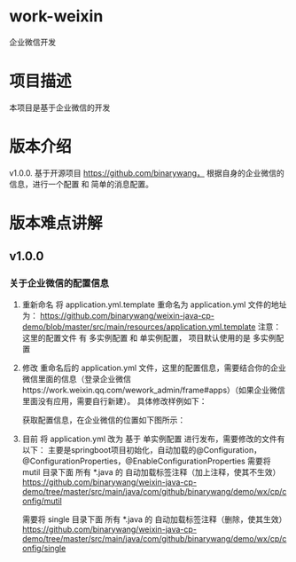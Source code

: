 # work-weixin
企业微信开发

# 项目描述
本项目是基于企业微信的开发


# 版本介绍
v1.0.0. 基于开源项目 https://github.com/binarywang， 根据自身的企业微信的信息，进行一个配置 和 简单的消息配置。


# 版本难点讲解
## v1.0.0
### 关于企业微信的配置信息 
1. 重新命名 将 application.yml.template 重命名为 application.yml
   文件的地址为： https://github.com/binarywang/weixin-java-cp-demo/blob/master/src/main/resources/application.yml.template
   注意：这里的配置文件 有 多实例配置 和 单实例配置， 项目默认使用的是 多实例配置

2. 修改 重命名后的 application.yml 文件，这里的配置信息，需要结合你的企业微信里面的信息（登录企业微信https://work.weixin.qq.com/wework_admin/frame#apps）（如果企业微信里面没有应用，需要自行新建）。
   具体修改样例如下：

   获取配置信息，在企业微信的位置如下图所示：
   
   
4. 目前 将 application.yml 改为 基于 单实例配置 进行发布，需要修改的文件有以下：
   主要是springboot项目初始化，自动加载的@Configuration，@ConfigurationProperties，@EnableConfigurationProperties
   需要将 mutil 目录下面 所有 *.java 的 自动加载标签注释（加上注释，使其不生效）
   https://github.com/binarywang/weixin-java-cp-demo/tree/master/src/main/java/com/github/binarywang/demo/wx/cp/config/mutil

   需要将 single 目录下面 所有 *.java 的 自动加载标签注释（删除，使其生效）
   https://github.com/binarywang/weixin-java-cp-demo/tree/master/src/main/java/com/github/binarywang/demo/wx/cp/config/single
   
